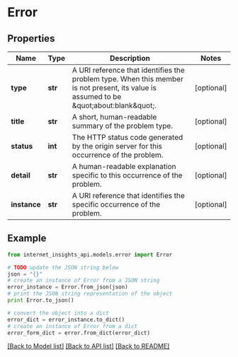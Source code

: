 # Error


## Properties
Name | Type | Description | Notes
------------ | ------------- | ------------- | -------------
**type** | **str** | A URI reference that identifies the problem type. When this member is not present, its value is assumed to be \&quot;about:blank\&quot;. | [optional] 
**title** | **str** | A short, human-readable summary of the problem type. | [optional] 
**status** | **int** | The HTTP status code generated by the origin server for this occurrence of the problem. | [optional] 
**detail** | **str** | A human-readable explanation specific to this occurrence of the problem. | [optional] 
**instance** | **str** | A URI reference that identifies the specific occurrence of the problem. | [optional] 

## Example

```python
from internet_insights_api.models.error import Error

# TODO update the JSON string below
json = "{}"
# create an instance of Error from a JSON string
error_instance = Error.from_json(json)
# print the JSON string representation of the object
print Error.to_json()

# convert the object into a dict
error_dict = error_instance.to_dict()
# create an instance of Error from a dict
error_form_dict = error.from_dict(error_dict)
```
[[Back to Model list]](../README.md#documentation-for-models) [[Back to API list]](../README.md#documentation-for-api-endpoints) [[Back to README]](../README.md)


